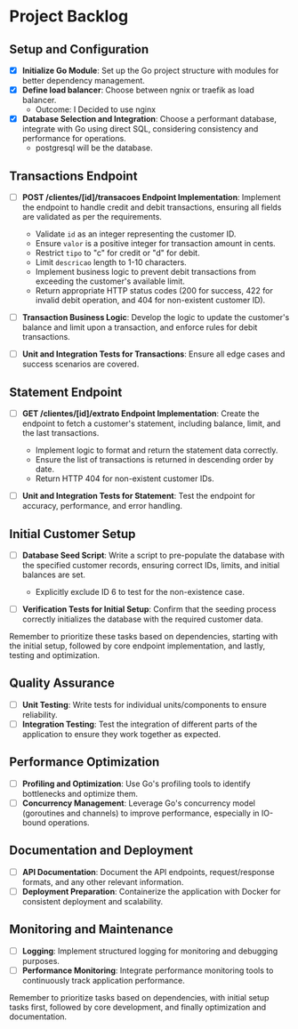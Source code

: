 # Project Backlog

## Setup and Configuration
- [x] **Initialize Go Module**: Set up the Go project structure with modules for better dependency management.
- [x] **Define load balancer**: Choose between ngnix or traefik as load balancer.
  - Outcome: I Decided to use nginx 
- [x] **Database Selection and Integration**: Choose a performant database, integrate with Go using direct SQL, considering consistency and performance for operations.
  - postgresql will be the database.


## Transactions Endpoint
- [ ] **POST /clientes/[id]/transacoes Endpoint Implementation**: Implement the endpoint to handle credit and debit transactions, ensuring all fields are validated as per the requirements.
  - Validate `id` as an integer representing the customer ID.
  - Ensure `valor` is a positive integer for transaction amount in cents.
  - Restrict `tipo` to "c" for credit or "d" for debit.
  - Limit `descricao` length to 1-10 characters.
  - Implement business logic to prevent debit transactions from exceeding the customer's available limit.
  - Return appropriate HTTP status codes (200 for success, 422 for invalid debit operation, and 404 for non-existent customer ID).

- [ ] **Transaction Business Logic**: Develop the logic to update the customer's balance and limit upon a transaction, and enforce rules for debit transactions.

- [ ] **Unit and Integration Tests for Transactions**: Ensure all edge cases and success scenarios are covered.

## Statement Endpoint
- [ ] **GET /clientes/[id]/extrato Endpoint Implementation**: Create the endpoint to fetch a customer's statement, including balance, limit, and the last transactions.
  - Implement logic to format and return the statement data correctly.
  - Ensure the list of transactions is returned in descending order by date.
  - Return HTTP 404 for non-existent customer IDs.

- [ ] **Unit and Integration Tests for Statement**: Test the endpoint for accuracy, performance, and error handling.

## Initial Customer Setup
- [ ] **Database Seed Script**: Write a script to pre-populate the database with the specified customer records, ensuring correct IDs, limits, and initial balances are set.
  - Explicitly exclude ID 6 to test for the non-existence case.

- [ ] **Verification Tests for Initial Setup**: Confirm that the seeding process correctly initializes the database with the required customer data.

Remember to prioritize these tasks based on dependencies, starting with the initial setup, followed by core endpoint implementation, and lastly, testing and optimization.

## Quality Assurance
- [ ] **Unit Testing**: Write tests for individual units/components to ensure reliability.
- [ ] **Integration Testing**: Test the integration of different parts of the application to ensure they work together as expected.

## Performance Optimization
- [ ] **Profiling and Optimization**: Use Go's profiling tools to identify bottlenecks and optimize them.
- [ ] **Concurrency Management**: Leverage Go's concurrency model (goroutines and channels) to improve performance, especially in IO-bound operations.

## Documentation and Deployment
- [ ] **API Documentation**: Document the API endpoints, request/response formats, and any other relevant information.
- [ ] **Deployment Preparation**: Containerize the application with Docker for consistent deployment and scalability.

## Monitoring and Maintenance
- [ ] **Logging**: Implement structured logging for monitoring and debugging purposes.
- [ ] **Performance Monitoring**: Integrate performance monitoring tools to continuously track application performance.

Remember to prioritize tasks based on dependencies, with initial setup tasks first, followed by core development, and finally optimization and documentation.
